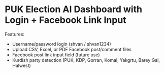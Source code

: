
# PUK Election AI Dashboard with Login + Facebook Link Input

Features:
- Username/password login (shvan / shvan1234)
- Upload CSV, Excel, or PDF Facebook post/comment files
- Facebook post link input field (future use)
- Kurdish party detection (PUK, KDP, Gorran, Komal, Yakgrtu, Barey Gal, Halwest)
